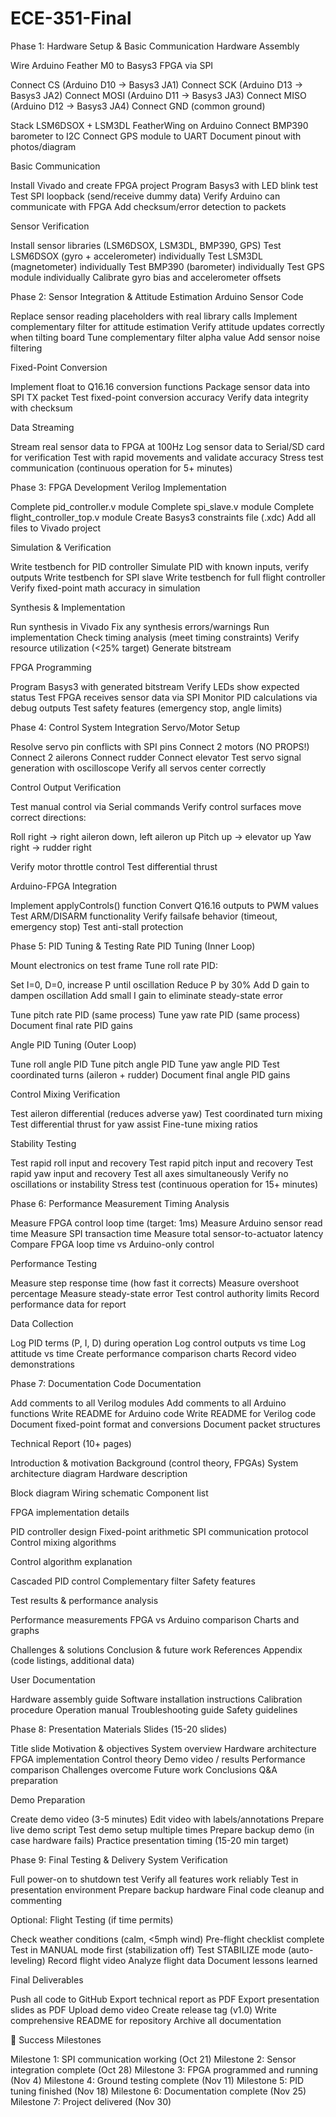# ECE-351-Final

Phase 1: Hardware Setup & Basic Communication
Hardware Assembly

 Wire Arduino Feather M0 to Basys3 FPGA via SPI

 Connect CS (Arduino D10 → Basys3 JA1)
 Connect SCK (Arduino D13 → Basys3 JA2)
 Connect MOSI (Arduino D11 → Basys3 JA3)
 Connect MISO (Arduino D12 → Basys3 JA4)
 Connect GND (common ground)


 Stack LSM6DSOX + LSM3DL FeatherWing on Arduino
 Connect BMP390 barometer to I2C
 Connect GPS module to UART
 Document pinout with photos/diagram

Basic Communication

 Install Vivado and create FPGA project
 Program Basys3 with LED blink test
 Test SPI loopback (send/receive dummy data)
 Verify Arduino can communicate with FPGA
 Add checksum/error detection to packets

Sensor Verification

 Install sensor libraries (LSM6DSOX, LSM3DL, BMP390, GPS)
 Test LSM6DSOX (gyro + accelerometer) individually
 Test LSM3DL (magnetometer) individually
 Test BMP390 (barometer) individually
 Test GPS module individually
 Calibrate gyro bias and accelerometer offsets


Phase 2: Sensor Integration & Attitude Estimation
Arduino Sensor Code

 Replace sensor reading placeholders with real library calls
 Implement complementary filter for attitude estimation
 Verify attitude updates correctly when tilting board
 Tune complementary filter alpha value
 Add sensor noise filtering

Fixed-Point Conversion

 Implement float to Q16.16 conversion functions
 Package sensor data into SPI TX packet
 Test fixed-point conversion accuracy
 Verify data integrity with checksum

Data Streaming

 Stream real sensor data to FPGA at 100Hz
 Log sensor data to Serial/SD card for verification
 Test with rapid movements and validate accuracy
 Stress test communication (continuous operation for 5+ minutes)


Phase 3: FPGA Development
Verilog Implementation

 Complete pid_controller.v module
 Complete spi_slave.v module
 Complete flight_controller_top.v module
 Create Basys3 constraints file (.xdc)
 Add all files to Vivado project

Simulation & Verification

 Write testbench for PID controller
 Simulate PID with known inputs, verify outputs
 Write testbench for SPI slave
 Write testbench for full flight controller
 Verify fixed-point math accuracy in simulation

Synthesis & Implementation

 Run synthesis in Vivado
 Fix any synthesis errors/warnings
 Run implementation
 Check timing analysis (meet timing constraints)
 Verify resource utilization (<25% target)
 Generate bitstream

FPGA Programming

 Program Basys3 with generated bitstream
 Verify LEDs show expected status
 Test FPGA receives sensor data via SPI
 Monitor PID calculations via debug outputs
 Test safety features (emergency stop, angle limits)


Phase 4: Control System Integration
Servo/Motor Setup

 Resolve servo pin conflicts with SPI pins
 Connect 2 motors (NO PROPS!)
 Connect 2 ailerons
 Connect rudder
 Connect elevator
 Test servo signal generation with oscilloscope
 Verify all servos center correctly

Control Output Verification

 Test manual control via Serial commands
 Verify control surfaces move correct directions:

 Roll right → right aileron down, left aileron up
 Pitch up → elevator up
 Yaw right → rudder right


 Verify motor throttle control
 Test differential thrust

Arduino-FPGA Integration

 Implement applyControls() function
 Convert Q16.16 outputs to PWM values
 Test ARM/DISARM functionality
 Verify failsafe behavior (timeout, emergency stop)
 Test anti-stall protection


Phase 5: PID Tuning & Testing
Rate PID Tuning (Inner Loop)

 Mount electronics on test frame
 Tune roll rate PID:

 Set I=0, D=0, increase P until oscillation
 Reduce P by 30%
 Add D gain to dampen oscillation
 Add small I gain to eliminate steady-state error


 Tune pitch rate PID (same process)
 Tune yaw rate PID (same process)
 Document final rate PID gains

Angle PID Tuning (Outer Loop)

 Tune roll angle PID
 Tune pitch angle PID
 Tune yaw angle PID
 Test coordinated turns (aileron + rudder)
 Document final angle PID gains

Control Mixing Verification

 Test aileron differential (reduces adverse yaw)
 Test coordinated turn mixing
 Test differential thrust for yaw assist
 Fine-tune mixing ratios

Stability Testing

 Test rapid roll input and recovery
 Test rapid pitch input and recovery
 Test rapid yaw input and recovery
 Test all axes simultaneously
 Verify no oscillations or instability
 Stress test (continuous operation for 15+ minutes)


Phase 6: Performance Measurement
Timing Analysis

 Measure FPGA control loop time (target: 1ms)
 Measure Arduino sensor read time
 Measure SPI transaction time
 Measure total sensor-to-actuator latency
 Compare FPGA loop time vs Arduino-only control

Performance Testing

 Measure step response time (how fast it corrects)
 Measure overshoot percentage
 Measure steady-state error
 Test control authority limits
 Record performance data for report

Data Collection

 Log PID terms (P, I, D) during operation
 Log control outputs vs time
 Log attitude vs time
 Create performance comparison charts
 Record video demonstrations


Phase 7: Documentation
Code Documentation

 Add comments to all Verilog modules
 Add comments to all Arduino functions
 Write README for Arduino code
 Write README for Verilog code
 Document fixed-point format and conversions
 Document packet structures

Technical Report (10+ pages)

 Introduction & motivation
 Background (control theory, FPGAs)
 System architecture diagram
 Hardware description

 Block diagram
 Wiring schematic
 Component list


 FPGA implementation details

 PID controller design
 Fixed-point arithmetic
 SPI communication protocol
 Control mixing algorithms


 Control algorithm explanation

 Cascaded PID control
 Complementary filter
 Safety features


 Test results & performance analysis

 Performance measurements
 FPGA vs Arduino comparison
 Charts and graphs


 Challenges & solutions
 Conclusion & future work
 References
 Appendix (code listings, additional data)

User Documentation

 Hardware assembly guide
 Software installation instructions
 Calibration procedure
 Operation manual
 Troubleshooting guide
 Safety guidelines


Phase 8: Presentation Materials
Slides (15-20 slides)

 Title slide
 Motivation & objectives
 System overview
 Hardware architecture
 FPGA implementation
 Control theory
 Demo video / results
 Performance comparison
 Challenges overcome
 Future work
 Conclusions
 Q&A preparation

Demo Preparation

 Create demo video (3-5 minutes)
 Edit video with labels/annotations
 Prepare live demo script
 Test demo setup multiple times
 Prepare backup demo (in case hardware fails)
 Practice presentation timing (15-20 min target)


Phase 9: Final Testing & Delivery
System Verification

 Full power-on to shutdown test
 Verify all features work reliably
 Test in presentation environment
 Prepare backup hardware
 Final code cleanup and commenting

Optional: Flight Testing (if time permits)

 Check weather conditions (calm, <5mph wind)
 Pre-flight checklist complete
 Test in MANUAL mode first (stabilization off)
 Test STABILIZE mode (auto-leveling)
 Record flight video
 Analyze flight data
 Document lessons learned

Final Deliverables

 Push all code to GitHub
 Export technical report as PDF
 Export presentation slides as PDF
 Upload demo video
 Create release tag (v1.0)
 Write comprehensive README for repository
 Archive all documentation


🎯 Success Milestones

 Milestone 1: SPI communication working (Oct 21)
 Milestone 2: Sensor integration complete (Oct 28)
 Milestone 3: FPGA programmed and running (Nov 4)
 Milestone 4: Ground testing complete (Nov 11)
 Milestone 5: PID tuning finished (Nov 18)
 Milestone 6: Documentation complete (Nov 25)
 Milestone 7: Project delivered (Nov 30)
